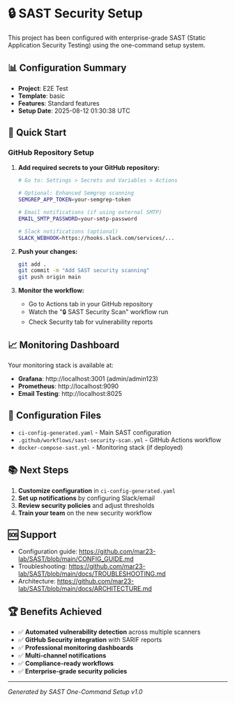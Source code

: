 # 🔒 SAST Security Setup

This project has been configured with enterprise-grade SAST (Static Application Security Testing) using the one-command setup system.

## 📊 Configuration Summary

- **Project**: E2E Test
- **Template**: basic
- **Features**: Standard features
- **Setup Date**: 2025-08-12 01:30:38 UTC

## 🚀 Quick Start

### GitHub Repository Setup

1. **Add required secrets to your GitHub repository:**
   ```bash
   # Go to: Settings > Secrets and Variables > Actions
   
   # Optional: Enhanced Semgrep scanning
   SEMGREP_APP_TOKEN=your-semgrep-token
   
   # Email notifications (if using external SMTP)
   EMAIL_SMTP_PASSWORD=your-smtp-password
   
   # Slack notifications (optional)
   SLACK_WEBHOOK=https://hooks.slack.com/services/...
   ```

2. **Push your changes:**
   ```bash
   git add .
   git commit -m "Add SAST security scanning"
   git push origin main
   ```

3. **Monitor the workflow:**
   - Go to Actions tab in your GitHub repository
   - Watch the "🔒 SAST Security Scan" workflow run
   - Check Security tab for vulnerability reports

## 📈 Monitoring Dashboard

Your monitoring stack is available at:
- **Grafana**: http://localhost:3001 (admin/admin123)
- **Prometheus**: http://localhost:9090
- **Email Testing**: http://localhost:8025

## 🔧 Configuration Files

- `ci-config-generated.yaml` - Main SAST configuration
- `.github/workflows/sast-security-scan.yml` - GitHub Actions workflow
- `docker-compose-sast.yml` - Monitoring stack (if deployed)

## 📚 Next Steps

1. **Customize configuration** in `ci-config-generated.yaml`
2. **Set up notifications** by configuring Slack/email
3. **Review security policies** and adjust thresholds
4. **Train your team** on the new security workflow

## 🆘 Support

- Configuration guide: https://github.com/mar23-lab/SAST/blob/main/CONFIG_GUIDE.md
- Troubleshooting: https://github.com/mar23-lab/SAST/blob/main/docs/TROUBLESHOOTING.md
- Architecture: https://github.com/mar23-lab/SAST/blob/main/docs/ARCHITECTURE.md

## 🏆 Benefits Achieved

- ✅ **Automated vulnerability detection** across multiple scanners
- ✅ **GitHub Security integration** with SARIF reports
- ✅ **Professional monitoring dashboards**
- ✅ **Multi-channel notifications**
- ✅ **Compliance-ready workflows**
- ✅ **Enterprise-grade security policies**

---

*Generated by SAST One-Command Setup v1.0*
